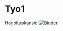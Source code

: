 # Tyo1
Harjoituskansio
[![Binder](https://mybinder.org/badge.svg)](https://mybinder.org/v2/gh/jahetuom/Tyo1/master?filepath=Jaakon%20ensimm%C3%A4inen%20Jupyter%20asiakirja.ipynb)
